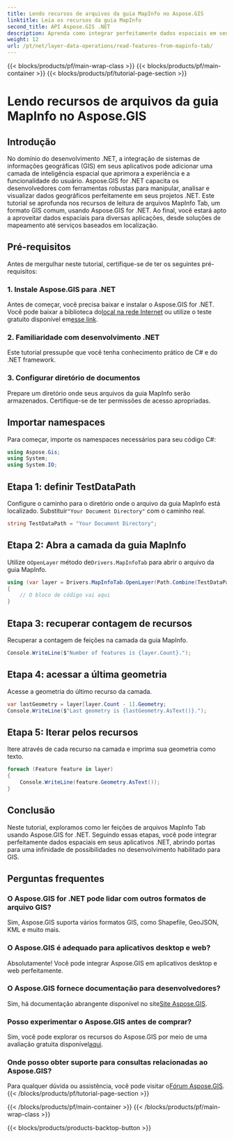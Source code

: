 ```yaml
---
title: Lendo recursos de arquivos da guia MapInfo no Aspose.GIS
linktitle: Leia os recursos da guia MapInfo
second_title: API Aspose.GIS .NET
description: Aprenda como integrar perfeitamente dados espaciais em seus aplicativos .NET com Aspose.GIS, permitindo que você leia recursos de arquivos MapInfo Tab sem esforço.
weight: 12
url: /pt/net/layer-data-operations/read-features-from-mapinfo-tab/
---
```


{{< blocks/products/pf/main-wrap-class >}}
{{< blocks/products/pf/main-container >}}
{{< blocks/products/pf/tutorial-page-section >}}

# Lendo recursos de arquivos da guia MapInfo no Aspose.GIS

## Introdução
No domínio do desenvolvimento .NET, a integração de sistemas de informações geográficas (GIS) em seus aplicativos pode adicionar uma camada de inteligência espacial que aprimora a experiência e a funcionalidade do usuário. Aspose.GIS for .NET capacita os desenvolvedores com ferramentas robustas para manipular, analisar e visualizar dados geográficos perfeitamente em seus projetos .NET. Este tutorial se aprofunda nos recursos de leitura de arquivos MapInfo Tab, um formato GIS comum, usando Aspose.GIS for .NET. Ao final, você estará apto a aproveitar dados espaciais para diversas aplicações, desde soluções de mapeamento até serviços baseados em localização.
## Pré-requisitos
Antes de mergulhar neste tutorial, certifique-se de ter os seguintes pré-requisitos:
### 1. Instale Aspose.GIS para .NET
 Antes de começar, você precisa baixar e instalar o Aspose.GIS for .NET. Você pode baixar a biblioteca do[local na rede Internet](https://releases.aspose.com/gis/net/) ou utilize o teste gratuito disponível em[esse link](https://releases.aspose.com/).
### 2. Familiaridade com desenvolvimento .NET
Este tutorial pressupõe que você tenha conhecimento prático de C# e do .NET framework.
### 3. Configurar diretório de documentos
Prepare um diretório onde seus arquivos da guia MapInfo serão armazenados. Certifique-se de ter permissões de acesso apropriadas.

## Importar namespaces
Para começar, importe os namespaces necessários para seu código C#:
```csharp
using Aspose.Gis;
using System;
using System.IO;
```

## Etapa 1: definir TestDataPath
 Configure o caminho para o diretório onde o arquivo da guia MapInfo está localizado. Substituir`"Your Document Directory"` com o caminho real.
```csharp
string TestDataPath = "Your Document Directory";
```
## Etapa 2: Abra a camada da guia MapInfo
 Utilize o`OpenLayer` método de`Drivers.MapInfoTab` para abrir o arquivo da guia MapInfo.
```csharp
using (var layer = Drivers.MapInfoTab.OpenLayer(Path.Combine(TestDataPath, "data.tab")))
{
    // O bloco de código vai aqui
}
```
## Etapa 3: recuperar contagem de recursos
Recuperar a contagem de feições na camada da guia MapInfo.
```csharp
Console.WriteLine($"Number of features is {layer.Count}.");
```
## Etapa 4: acessar a última geometria
Acesse a geometria do último recurso da camada.
```csharp
var lastGeometry = layer[layer.Count - 1].Geometry;
Console.WriteLine($"Last geometry is {lastGeometry.AsText()}.");
```
## Etapa 5: Iterar pelos recursos
Itere através de cada recurso na camada e imprima sua geometria como texto.
```csharp
foreach (Feature feature in layer)
{
    Console.WriteLine(feature.Geometry.AsText());
}
```

## Conclusão
Neste tutorial, exploramos como ler feições de arquivos MapInfo Tab usando Aspose.GIS for .NET. Seguindo essas etapas, você pode integrar perfeitamente dados espaciais em seus aplicativos .NET, abrindo portas para uma infinidade de possibilidades no desenvolvimento habilitado para GIS.
## Perguntas frequentes
### O Aspose.GIS for .NET pode lidar com outros formatos de arquivo GIS?
Sim, Aspose.GIS suporta vários formatos GIS, como Shapefile, GeoJSON, KML e muito mais.
### O Aspose.GIS é adequado para aplicativos desktop e web?
Absolutamente! Você pode integrar Aspose.GIS em aplicativos desktop e web perfeitamente.
### O Aspose.GIS fornece documentação para desenvolvedores?
 Sim, há documentação abrangente disponível no site[Site Aspose.GIS](https://reference.aspose.com/gis/net/).
### Posso experimentar o Aspose.GIS antes de comprar?
 Sim, você pode explorar os recursos do Aspose.GIS por meio de uma avaliação gratuita disponível[aqui](https://releases.aspose.com/).
### Onde posso obter suporte para consultas relacionadas ao Aspose.GIS?
 Para qualquer dúvida ou assistência, você pode visitar o[Fórum Aspose.GIS](https://forum.aspose.com/c/gis/33).
{{< /blocks/products/pf/tutorial-page-section >}}

{{< /blocks/products/pf/main-container >}}
{{< /blocks/products/pf/main-wrap-class >}}

{{< blocks/products/products-backtop-button >}}
